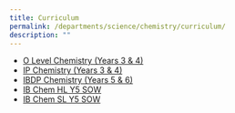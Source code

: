 ```yaml
---
title: Curriculum
permalink: /departments/science/chemistry/curriculum/
description: ""
---
```

*   [O Level Chemistry (Years 3 & 4)](/files/Our%20Departments/Chemistry/O-level-Chem-website-2020.pdf)
*   [IP Chemistry (Years 3 & 4)](/files/Our%20Departments/Chemistry/ip%20chem%20(website)%202023.pdf)
*   [IBDP Chemistry (Years 5 & 6)](/files/Our%20Departments/Chemistry/ib%20chem%20(website)%202024.pdf)
*   [IB Chem HL Y5 SOW](/files/Our%20Departments/Chemistry/2015-IB-ChemHL-Y5-SOW.pdf)
*   [IB Chem SL Y5 SOW](/files/Our%20Departments/Chemistry/2015-IB-ChemSL-Y5-SOW.pdf)

